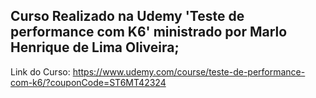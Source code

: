 ## Curso Realizado na Udemy 'Teste de performance com K6' ministrado por Marlo Henrique de Lima Oliveira;

Link do Curso: https://www.udemy.com/course/teste-de-performance-com-k6/?couponCode=ST6MT42324
